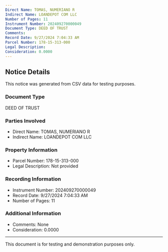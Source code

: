```yaml
---
Direct Name: TOMAS, NUMERIANO R
Indirect Name: LOANDEPOT COM LLC
Number of Pages: 11
Instrument Number: 202409270000049
Document Type: DEED OF TRUST
Comments: 
Record Date: 9/27/2024 7:04:33 AM
Parcel Number: 178-15-313-000
Legal Description: 
Consideration: 0.0000
---
```


## Notice Details

This notice was generated from CSV data for testing purposes.

### Document Type
DEED OF TRUST

### Parties Involved
- Direct Name: TOMAS, NUMERIANO R
- Indirect Name: LOANDEPOT COM LLC

### Property Information
- Parcel Number: 178-15-313-000
- Legal Description: Not provided

### Recording Information
- Instrument Number: 202409270000049
- Record Date: 9/27/2024 7:04:33 AM
- Number of Pages: 11

### Additional Information
- Comments: None
- Consideration: 0.0000

---

This document is for testing and demonstration purposes only.
